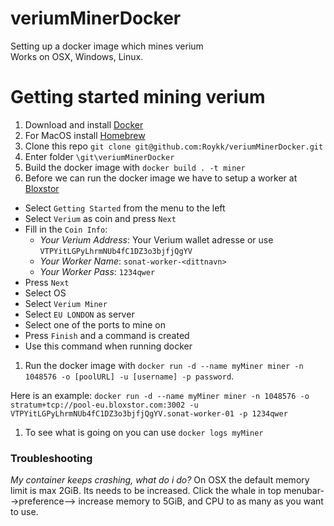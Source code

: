 # veriumMinerDocker
Setting up a docker image which mines verium   
Works on OSX, Windows, Linux.

# Getting started mining verium

1. Download and install [Docker](https://docs.docker.com/engine/installation/#supported-platforms)
1. For MacOS install [Homebrew](https://brew.sh/)
1. Clone this repo `git clone git@github.com:Roykk/veriumMinerDocker.git`
1. Enter folder `\git\veriumMinerDocker`
1. Build the docker image with `docker build . -t miner`
1. Before we can run the docker image we have to setup a worker at [Bloxstor](https://pools.bloxstor.com/#/getting-started)
 - Select `Getting Started` from the menu to the left
 - Select `Verium` as coin and press `Next`
 - Fill in the `Coin Info`:
    - *Your Verium Address*: Your Verium wallet adresse or use `VTPYitLGPyLhrmNUb4fC1DZ3o3bjfjQgYV`
     - *Your Worker Name*: `sonat-worker-<dittnavn>`
     - *Your Worker Pass*: `1234qwer`
 - Press `Next`
 - Select OS
 - Select `Verium Miner`
 - Select `EU LONDON` as server
 - Select one of the ports to mine on
 - Press `Finish` and a command is created
 - Use this command when running docker
1. Run the docker image with `docker run -d --name myMiner miner -n 1048576 -o [poolURL] -u [username] -p password`.

  Here is an example:
  ```docker run -d --name myMiner miner -n 1048576 -o stratum+tcp://pool-eu.bloxstor.com:3002 -u VTPYitLGPyLhrmNUb4fC1DZ3o3bjfjQgYV.sonat-worker-01 -p 1234qwer```
1. To see what is going on you can use `docker logs myMiner`

### Troubleshooting
*My container keeps crashing, what do i do?*
On OSX the default memory limit is max 2GiB. Its needs to be increased.
Click the whale in top menubar-->preference--> increase memory to 5GiB, and CPU to as many as you want to use.
